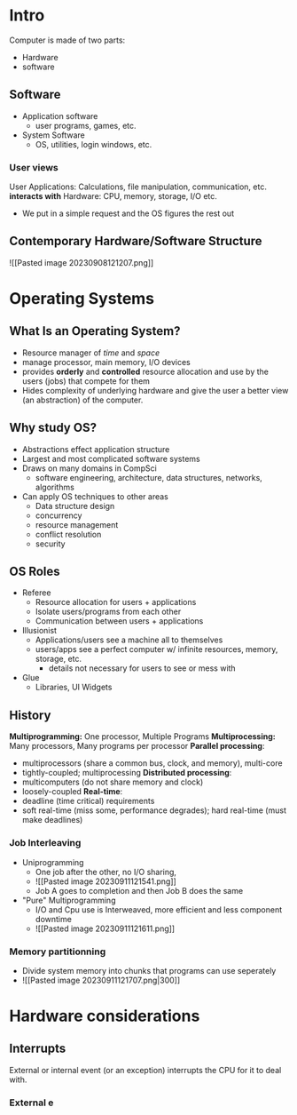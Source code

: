 # Intro
Computer is made of two parts:
- Hardware
- software
## Software
- Application software
	- user programs, games, etc.
- System Software
	- OS, utilities, login windows, etc.

### User views
User Applications: Calculations, file manipulation, communication, etc.
**interacts with**
Hardware: CPU, memory, storage, I/O etc.

- We put in a simple request and the OS figures the rest out

## Contemporary Hardware/Software Structure
![[Pasted image 20230908121207.png]]
# Operating Systems
## What Is an Operating System?
- Resource manager of *time* and *space*
- manage processor, main memory, I/O devices
- provides **orderly** and **controlled** resource allocation and use by the users (jobs) that compete for them
- Hides complexity of underlying hardware and give the user a better view (an abstraction) of the computer.
## Why study OS?
- Abstractions effect application structure
- Largest and most complicated software systems
- Draws on many domains in CompSci
	- software engineering, architecture, data structures, networks, algorithms
- Can apply OS techniques to other areas
	- Data structure design
	- concurrency
	- resource management
	- conflict resolution
	- security
## OS Roles
- Referee
	- Resource allocation for users + applications
	- Isolate users/programs from each other
	- Communication between users + applications
- Illusionist
	- Applications/users see a machine all to themselves
	- users/apps see a perfect computer w/ infinite resources, memory, storage, etc.
		- details not necessary for users to see or mess with
- Glue
	- Libraries, UI Widgets

## History
**Multiprogramming:** One processor, Multiple Programs
**Multiprocessing:** Many processors, Many programs per processor
**Parallel processing**:
- multiprocessors (share a common bus, clock, and memory), multi-core
- tightly-coupled; multiprocessing
**Distributed processing**:
- multicomputers (do not share memory and clock)
- loosely-coupled
**Real-time**:
- deadline (time critical) requirements
- soft real-time (miss some, performance degrades); hard real-time (must make deadlines)
### Job Interleaving
- Uniprogramming
	- One job after the other, no I/O sharing, 
	- ![[Pasted image 20230911121541.png]]
	- Job A goes to completion and then Job B does the same
- "Pure" Multiprogramming
	- I/O and Cpu use is Interweaved, more efficient and less component downtime
	- ![[Pasted image 20230911121611.png]]
### Memory partitionning
- Divide system memory into chunks that programs can use seperately
- ![[Pasted image 20230911121707.png|300]]
# Hardware considerations
## Interrupts 
External or internal event (or an exception) interrupts the CPU for it to deal with.
### External e